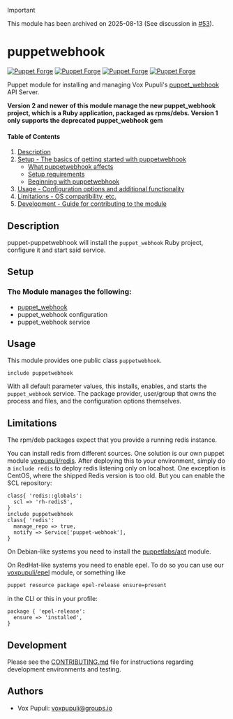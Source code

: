 
> [!IMPORTANT]
> This module has been archived on 2025-08-13 (See discussion in [#53](https://github.com/voxpupuli/puppet-puppetwebhook/issues/53)).


# puppetwebhook

[![Puppet Forge](https://img.shields.io/puppetforge/v/puppet/puppetwebhook.svg?style=flat-square)](https://forge.puppetlabs.com/puppet/puppetwebhook)
[![Puppet Forge](https://img.shields.io/puppetforge/dt/puppet/puppetwebhook.svg?style=flat-square)](https://forge.puppet.com/puppet/puppetwebhook)
[![Puppet Forge](https://img.shields.io/puppetforge/e/puppet/puppetwebhook.svg?style=flat-square)](https://forge.puppet.com/puppet/puppetwebhook)
[![Puppet Forge](https://img.shields.io/puppetforge/f/puppet/puppetwebhook.svg?style=flat-square)](https://forge.puppet.com/puppet/puppetwebhook)

Puppet module for installing and managing Vox Pupuli's [puppet_webhook](https://github.com/voxpupuli/puppet_webhook#puppet-webhook-server) API Server.

**Version 2 and newer of this module manage the new puppet_webhook project, which is a Ruby application, packaged as rpms/debs. Version 1 only supports the deprecated puppet_webhook gem**

#### Table of Contents

1. [Description](#description)
2. [Setup - The basics of getting started with puppetwebhook](#setup)
    * [What puppetwebhook affects](#what-puppetwebhook-affects)
    * [Setup requirements](#setup-requirements)
    * [Beginning with puppetwebhook](#beginning-with-puppetwebhook)
3. [Usage - Configuration options and additional functionality](#usage)
4. [Limitations - OS compatibility, etc.](#limitations)
5. [Development - Guide for contributing to the module](#development)

## Description

puppet-puppetwebhook will install the `puppet_webhook` Ruby project, configure it and start said service.

## Setup

### The Module manages the following:

* [puppet_webhook](https://github.com/voxpupuli/puppet_webhook)
* puppet_webhook configuration
* puppet_webhook service

## Usage

This module provides one public class `puppetwebhook`.

``` puppet
include puppetwebhook
```

With all default parameter values, this installs, enables, and starts the
`puppet_webhook` service. The package provider, user/group that owns the process
and files, and the configuration options themselves.

## Limitations

The rpm/deb packages expect that you provide a running redis instance.

You can install redis from different sources. One solution is our own puppet
module [voxpupuli/redis](https://forge.puppet.com/puppet/redis). After
deploying this to your environment, simply do a `include redis` to deploy
redis listening only on localhost. One exception is CentOS, where the shipped
Redis version is too old. But you can enable the SCL repository:

```puppet
class{ 'redis::globals':
  scl => 'rh-redis5',
}
include puppetwebhook
class{ 'redis':
  manage_repo => true,
  notify => Service['puppet-webhook'],
}
```

On Debian-like systems you need to install the
[puppetlabs/apt](https://forge.puppet.com/puppetlabs/apt) module.

On RedHat-like systems you need to enable epel. To do so you can use our
[voxpupuli/epel](https://forge.puppet.com/puppet/epel) module, or something like

```sh
puppet resource package epel-release ensure=present
```

in the CLI or this in your profile:

```puppet
package { 'epel-release':
  ensure => 'installed',
}
```

## Development

Please see the [CONTRIBUTING.md](.github/CONTRIBUTING.md) file for instructions regarding development environments and testing.

## Authors

* Vox Pupuli: [voxpupuli@groups.io](mailto:voxpupuli@groups.io)
